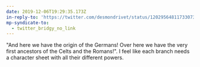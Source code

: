 ```yaml
---
date: 2019-12-06T19:29:35.173Z
in-reply-to: 'https://twitter.com/desmondrivet/status/1202956481173307395?s=19'
mp-syndicate-to:
  - twitter_bridgy_no_link
---
```


"And here we have the origin of the Germans! Over here we have the very first ancestors of the Celts and the Romans!". I feel like each branch needs a character sheet with all their different powers.
